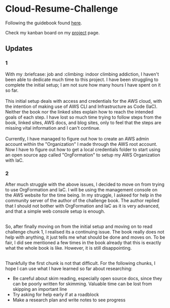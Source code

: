# Cloud-Resume-Challenge
Following the guidebook found <a href="https://cloudresumechallenge.dev/">here</a>.

Check my kanban board on my <a href="https://github.com/users/a-hoq/projects/1">project</a> page.


<h2> Updates </h2>

<h3>1</h3>
With my :briefcase: job and :climbing: indoor climbing addiction, I haven't been able to dedicate much time to this project. I have been struggling to complete the initial setup; I am not sure how many hours I have spent on it so far. <br></br>
This initial setup deals with access and credentials for the AWS cloud, with the intention of making use of AWS CLI and Infrastructure as Code (IaC). Neither the book nor the linked sites explain how to reach the intended goals of each step. I have lost so much time trying to follow steps from the book, linked sites, AWS docs, and blog sites, only to feel that the steps are missing vital information and I can't continue. <br></br>
Currently, I have managed to figure out how to create an AWS admin account within the "Organization" I made through the AWS root account. Now I have to figure out how to get a local credentials folder to start using an open source app called "OrgFormation" to setup my AWS Organization with IaC.

<h3> 2 </h3>
After much struggle with the above issues, I decided to move on from trying to use OrgFormation and IaC. I will be using the management console on the AWS website for the time being. In my struggle, I askeed for help in the community server of the author of the challenge book. The author replied that I should not bother with OrgFormation and IaC as it is very advanced, and that a simple web console setup is enough. <br></br>

So, after finally moving on from the initial setup and moving on to read challenge chunk 1, I realised its a continuing issue. The book really does not help with anything, it just tells me what should be done and moves on. To be fair, I did see mentioned a few times in the book already that this is exactly what the whole book is like. However, it is still disappointing. <br></br>

Thankfully the first chunk is not that difficult. For the following chunks, I hope I can use what I have learned so far about researching:
* Be careful about skim reading, especially open source docs, since they can be poorly written for skimming. Valuable time can be lost from skipping an important line
* Try asking for help early if at a roadblock
* Make a research plan and write notes to see progress
